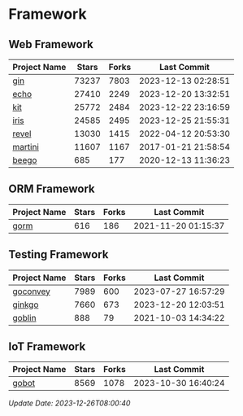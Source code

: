 # Framework

## Web Framework
| Project Name | Stars | Forks | Last Commit |
| ------------ | ----- | ----- | ----------- |
| [gin](https://github.com/gin-gonic/gin) | 73237 | 7803 | 2023-12-13 02:28:51 |
| [echo](https://github.com/labstack/echo) | 27410 | 2249 | 2023-12-20 13:32:51 |
| [kit](https://github.com/go-kit/kit) | 25772 | 2484 | 2023-12-22 23:16:59 |
| [iris](https://github.com/kataras/iris) | 24585 | 2495 | 2023-12-25 21:55:31 |
| [revel](https://github.com/revel/revel) | 13030 | 1415 | 2022-04-12 20:53:30 |
| [martini](https://github.com/go-martini/martini) | 11607 | 1167 | 2017-01-21 21:58:54 |
| [beego](https://github.com/astaxie/beego) | 685 | 177 | 2020-12-13 11:36:23 |

## ORM Framework
| Project Name | Stars | Forks | Last Commit |
| ------------ | ----- | ----- | ----------- |
| [gorm](https://github.com/jinzhu/gorm) | 616 | 186 | 2021-11-20 01:15:37 |

## Testing Framework
| Project Name | Stars | Forks | Last Commit |
| ------------ | ----- | ----- | ----------- |
| [goconvey](https://github.com/smartystreets/goconvey) | 7989 | 600 | 2023-07-27 16:57:29 |
| [ginkgo](https://github.com/onsi/ginkgo) | 7660 | 673 | 2023-12-20 12:03:51 |
| [goblin](https://github.com/franela/goblin) | 888 | 79 | 2021-10-03 14:34:22 |

## IoT Framework
| Project Name | Stars | Forks | Last Commit |
| ------------ | ----- | ----- | ----------- |
| [gobot](https://github.com/hybridgroup/gobot) | 8569 | 1078 | 2023-10-30 16:40:24 |

*Update Date: 2023-12-26T08:00:40*